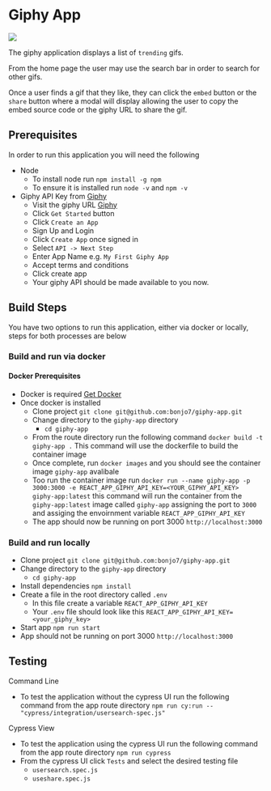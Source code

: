 # Giphy App

![][giphyApp]

The giphy application displays a list of `trending` gifs. 

From the home page the user may use the search bar in order to search for other gifs.

Once a user finds a gif that they like, they can click the `embed` button or the `share` button where a modal will display allowing the user to copy the embed source code or the giphy URL to share the gif.

## Prerequisites

In order to run this application you will need the following

- Node
  - To install node run `npm install -g npm`
  - To ensure it is installed run `node -v` and `npm -v`
- Giphy API Key from [Giphy](https://developers.giphy.com/)
  - Visit the giphy URL [Giphy](https://developers.giphy.com/)
  - Click `Get Started` button
  - Click `Create an App`
  - Sign Up and Login
  - Click `Create App` once signed in
  - Select `API -> Next Step`
  - Enter App Name e.g. `My First Giphy App`
  - Accept terms and conditions
  - Click create app
  - Your giphy API should be made available to you now.

## Build Steps
You have two options to run this application, either via docker or locally, steps for both processes are below
### Build and run via docker
#### Docker Prerequisites
- Docker is required [Get Docker](https://docs.docker.com/get-docker/)
- Once docker is installed
  - Clone project `git clone git@github.com:bonjo7/giphy-app.git`
  - Change directory to the `giphy-app` directory
    - `cd giphy-app`
  - From the route directory run the following command `docker build -t giphy-app .` This command will use the dockerfile to build the container image
  - Once complete, run `docker images` and you should see the container image `giphy-app` avalibale
  - Too run the container image run `docker run --name giphy-app -p 3000:3000 -e REACT_APP_GIPHY_API_KEY=<YOUR_GIPHY_API_KEY> giphy-app:latest` this command will run the container from the `giphy-app:latest` image called `giphy-app` assigning the port to `3000` and assiging the envoirnment variable `REACT_APP_GIPHY_API_KEY`
  - The app should now be running on port 3000 `http://localhost:3000`

### Build and run locally
- Clone project `git clone git@github.com:bonjo7/giphy-app.git`
- Change directory to the `giphy-app` directory
  - `cd giphy-app`
- Install dependencies `npm install`
- Create a file in the root directory called `.env`
  - In this file create a variable `REACT_APP_GIPHY_API_KEY`
  - Your `.env` file should look like this `REACT_APP_GIPHY_API_KEY=<your_giphy_key>`
- Start app `npm run start`
- App should not be running on port 3000 `http://localhost:3000`

## Testing

Command Line

- To test the application without the cypress UI run the following command from the app route directory `npm run cy:run -- "cypress/integration/usersearch-spec.js"`

Cypress View

- To test the application using the cypress UI run the following command from the app route directory `npm run cypress`
- From the cypress UI click `Tests` and select the desired testing file
  - `usersearch.spec.js`
  - `useshare.spec.js`

[giphyApp]: ./src/Images/GiphyApp.png
